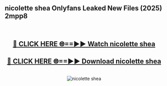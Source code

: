 <h2>nicolette shea Onlyfans Leaked New Files (2025) 2mpp8</h2>
<br>
<div align="center">
<h2><a href="https://mediafiles.top/nicolette_shea&ref=git" rel="nofollow">🔴 CLICK HERE 🌐==►► Watch nicolette shea</a></h2>
<h2><a href="https://mediafiles.top/nicolette_shea&ref=git" rel="nofollow">🔴 CLICK HERE 🌐==►► Download nicolette shea</a></h2>
<br>
<a href="https://mediafiles.top/nicolette_shea&ref=git" rel="nofollow" data-target="animated-image.originalLink"><img src="https://i.ibb.co.com/xMMVF88/686577567.gif" alt="nicolette shea" style="max-width: 100%; display: inline-block;" data-target="animated-image.originalImage"></a>
</div>
<br>
<br>